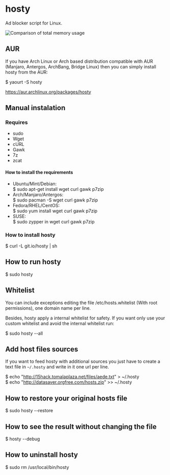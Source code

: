 hosty
=====

Ad blocker script for Linux.

![Comparison of total memory usage](http://chart.apis.google.com/chart?chs=450x150&cht=bhs&chtt=Comparison%20of%20total%20memory%20usage&chd=s:0489&chxl=0:|AdBlock%20(849.8%20MB)|Adblock%20Plus%20(838.7%20MB)|No%20ad%20blocker%20(775.3%20MB)|Hosty%20(725.6%20MB)|&chxt=y)

## AUR

If you have Arch Linux or Arch based distribution compatible with AUR (Manjaro, Antergos, ArchBang, Bridge Linux) then you can simply install hosty from the AUR:

$ yaourt -S hosty

https://aur.archlinux.org/packages/hosty

## Manual instalation

### Requires
* sudo
* Wget
* cURL
* Gawk
* 7z
* zcat

#### How to install the requirements

* Ubuntu/Mint/Debian:  
$ sudo apt-get install wget curl gawk p7zip
* Arch/Manjaro/Antergos:  
$ sudo pacman -S wget curl gawk p7zip
* Fedora/RHEL/CentOS:  
$ sudo yum install wget curl gawk p7zip
* SUSE:  
$ sudo zypper in wget curl gawk p7zip

### How to install hosty

$ curl -L git.io/hosty | sh

## How to run hosty

$ sudo hosty

## Whitelist

You can include exceptions editing the file /etc/hosts.whitelist (With root permissions), one domain name per line.

Besides, hosty apply a internal whitelist for safety. If you want only use your custom whitelist and avoid the internal whitelist run:

$ sudo hosty --all

## Add host files sources

If you want to feed hosty with additional sources you just have to create a text file in `~/.hosty` and write in it one url per line.

$ echo "http://15hack.tomalaplaza.net/files/aede.txt" > ~/.hosty  
$ echo "http://datasaver.orgfree.com/hosts.zip" >> ~/.hosty

## How to restore your original hosts file

$ sudo hosty --restore

## How to see the result without changing the file

$ hosty --debug

## How to uninstall hosty

$ sudo rm /usr/local/bin/hosty
